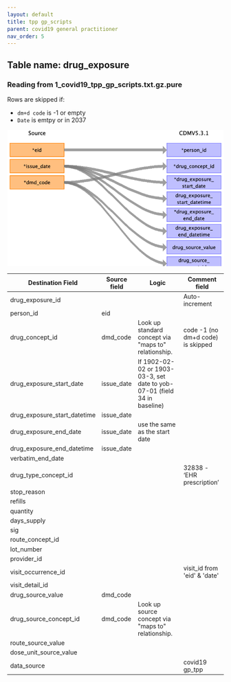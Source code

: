 ```yaml
---
layout: default
title: tpp gp_scripts
parent: covid19 general practitioner
nav_order: 5
---
```


## Table name: drug_exposure

### Reading from 1_covid19_tpp_gp_scripts.txt.gz.pure

Rows are skipped if:
 - `dm+d code` is -1 or empty
 - `Date` is emtpy or in 2037

![](md_files/image6.png)

| Destination Field | Source field | Logic | Comment field |
| --- | --- | --- | --- |
| drug_exposure_id |  |  | Auto-increment |
| person_id | eid |  |  |
| drug_concept_id | dmd_code | Look up standard concept via "maps to" relationship. | code -1 (no dm+d code) is skipped  |
| drug_exposure_start_date | issue_date | If 1902-02-02 or 1903-03-3, set date to yob-07-01 (field 34 in baseline) |  |
| drug_exposure_start_datetime | issue_date |  |  |
| drug_exposure_end_date | issue_date | use the same as the start date |  |
| drug_exposure_end_datetime | issue_date |  |  |
| verbatim_end_date |  |  |  |
| drug_type_concept_id |  |  | 32838 - ‘EHR prescription’ |
| stop_reason |  |  |  |
| refills |  |  |  |
| quantity |  |  |  |
| days_supply |  |  |  |
| sig |  |  |  |
| route_concept_id |  |  |  |
| lot_number |  |  |  |
| provider_id |  |  |  |
| visit_occurrence_id |  |  | visit_id from 'eid' & 'date' |
| visit_detail_id |  |  |  |
| drug_source_value | dmd_code |  |  |
| drug_source_concept_id | dmd_code | Look up source concept via "maps to" relationship. |  |
| route_source_value |  |  |  |
| dose_unit_source_value |  |  |  |
| data_source |  |  | covid19 gp_tpp |